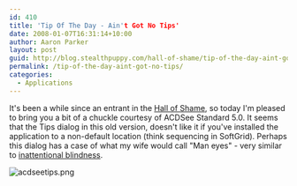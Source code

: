 ```yaml
---
id: 410
title: 'Tip Of The Day - Ain't Got No Tips'
date: 2008-01-07T16:31:14+10:00
author: Aaron Parker
layout: post
guid: http://blog.stealthpuppy.com/hall-of-shame/tip-of-the-day-aint-got-no-tips
permalink: /tip-of-the-day-aint-got-no-tips/
categories:
  - Applications
---
```

It's been a while since an entrant in the [Hall of Shame](https://stealthpuppy.com/category/hall-of-shame), so today I'm pleased to bring you a bit of a chuckle courtesy of ACDSee Standard 5.0. It seems that the Tips dialog in this old version, doesn't like it if you've installed the application to a non-default location (think sequencing in SoftGrid). Perhaps this dialog has a case of what my wife would call "Man eyes" - very similar to [inattentional blindness](http://en.wikipedia.org/wiki/Inattentional_blindness).

![acdseetips.png](https://stealthpuppy.com/wp-content/uploads/2008/01/acdseetips.png)
